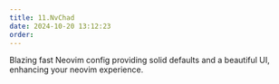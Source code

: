```yaml
---
title: 11.NvChad
date: 2024-10-20 13:12:23
order: 
---
```

Blazing fast Neovim config providing solid defaults and a beautiful UI, enhancing your neovim experience.
